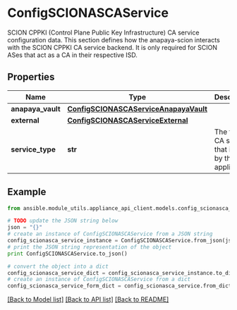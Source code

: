 # ConfigSCIONASCAService

SCION CPPKI (Control Plane Public Key Infrastructure) CA service configuration data. This section defines how the anapaya-scion interacts with the SCION CPPKI CA service backend. It is only required for SCION ASes that act as a CA in their respective ISD.

## Properties

Name | Type | Description | Notes
------------ | ------------- | ------------- | -------------
**anapaya_vault** | [**ConfigSCIONASCAServiceAnapayaVault**](ConfigSCIONASCAServiceAnapayaVault.md) |  | [optional] 
**external** | [**ConfigSCIONASCAServiceExternal**](ConfigSCIONASCAServiceExternal.md) |  | [optional] 
**service_type** | **str** | The type of CA service that is used by the appliance. | [optional] 

## Example

```python
from ansible.module_utils.appliance_api_client.models.config_scionasca_service import ConfigSCIONASCAService

# TODO update the JSON string below
json = "{}"
# create an instance of ConfigSCIONASCAService from a JSON string
config_scionasca_service_instance = ConfigSCIONASCAService.from_json(json)
# print the JSON string representation of the object
print ConfigSCIONASCAService.to_json()

# convert the object into a dict
config_scionasca_service_dict = config_scionasca_service_instance.to_dict()
# create an instance of ConfigSCIONASCAService from a dict
config_scionasca_service_form_dict = config_scionasca_service.from_dict(config_scionasca_service_dict)
```
[[Back to Model list]](../README.md#documentation-for-models) [[Back to API list]](../README.md#documentation-for-api-endpoints) [[Back to README]](../README.md)


